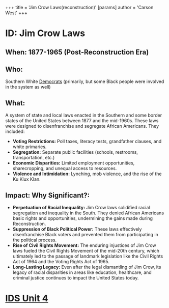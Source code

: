 +++
 title = 'Jim Crow Laws(reconstruction)'
[params]
	author = 'Carson West'
+++
# ID: Jim Crow Laws
## When: 1877-1965 (Post-Reconstruction Era) 
## Who:  
Southern White [Democrats](./../democrats/) (primarily, but some Black people were involved in the system as well) 
## What:
A system of state and local laws enacted in the Southern and some border states of the United States between 1877 and the mid-1960s. These laws were designed to disenfranchise and segregate African Americans. They included:
* **Voting Restrictions:** Poll taxes, literacy tests, grandfather clauses, and white primaries. 
* **Segregation:** Separate public facilities (schools, restrooms, transportation, etc.)
* **Economic Disparities:**  Limited employment opportunities, sharecropping, and unequal access to resources. 
* **Violence and Intimidation:** Lynching, mob violence, and the rise of the Ku Klux Klan.
## Impact: Why Significant?:
* **Perpetuation of Racial Inequality:** Jim Crow laws solidified racial segregation and inequality in the South. They denied African Americans basic rights and opportunities, undermining the gains made during Reconstruction.
* **Suppression of Black Political Power:** These laws effectively disenfranchise Black voters and prevented them from participating in the political process.
* **Rise of Civil Rights Movement:**  The enduring injustices of Jim Crow laws fueled the Civil Rights Movement of the mid-20th century, which ultimately led to the passage of landmark legislation like the Civil Rights Act of 1964 and the Voting Rights Act of 1965.
* **Long-Lasting Legacy:** Even after the legal dismantling of Jim Crow, its legacy of racial disparities in areas like education, healthcare, and criminal justice continues to impact the United States today. 

# [IDS Unit 4](./../ids-unit-4/)